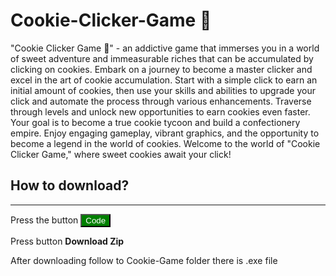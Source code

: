 # Cookie-Clicker-Game 🍪

<p>
 "Cookie Clicker Game 🍪" - an addictive game that immerses you in a world of sweet adventure and immeasurable riches that can be accumulated by clicking on cookies. Embark on a journey to become a master clicker and excel in the art of cookie accumulation. Start with a simple click to earn an initial amount of cookies, then use your skills and abilities to upgrade your click and automate the process through various enhancements. Traverse through levels and unlock new opportunities to earn cookies even faster. Your goal is to become a true cookie tycoon and build a confectionery empire. Enjoy engaging gameplay, vibrant graphics, and the opportunity to become a legend in the world of cookies. Welcome to the world of "Cookie Clicker Game," where sweet cookies await your click!
</p>

## How to download?
<hr>

<p>
Press the button <button style=" background-color:green; color:white; " >Code</button>
 <br>
 <p>
 Press button <b>Download Zip</b>
 </p>
 <p>
  After downloading follow to Cookie-Game folder there is  .exe file
 </p>
</p>
